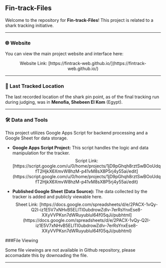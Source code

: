 ## Fin-track-Files

Welcome to the repository for **Fin-track-Files**! This project is related to a shark tracking initiative.

***

### 🌐 Website

You can view the main project website and interface here:

$$\text{Website Link: } \text{[https://fintrack-web.github.io/](https://fintrack-web.github.io/)}$$

***

### 📍 Last Tracked Location

The last recorded location of the shark pin point, as of the final tracking run during judging, was in **Menofia, Shebeen El Kom** (Egypt).

***

### 🛠️ Data and Tools

This project utilizes Google Apps Script for backend processing and a Google Sheet for data storage.

* **Google Apps Script Project:** This script handles the logic and data manipulation for the tracker.
    $$\text{Script Link: } \text{[https://script.google.com/u/0/home/projects/1jD9pGhqh8rztSwBOoUdqfT2HjkX6XmvW8hzM-p41vM8sX8P5rj4y55ai/edit](https://script.google.com/u/0/home/projects/1jD9pGhqh8rztSwBOoUdqfT2HjkX6XmvW8hzM-p41vM8sX8P5rj4y55ai/edit)}$$

* **Published Google Sheet (Data Source):** The data collected by the tracker is added and publicly viewable here.
    $$\text{Sheet Link: } \text{[https://docs.google.com/spreadsheets/d/e/2PACX-1vQy-Q2I-iz1E5V7xNHvB5ELlTI0ubdrowZdlv-7erRsYnxEse8-XXyVVPKsn7dWRuyublul64f05qJi/pubhtml](https://docs.google.com/spreadsheets/d/e/2PACX-1vQy-Q2I-iz1E5V7xNHvB5ELlTI0ubdrowZdlv-7erRsYnxEse8-XXyVVPKsn7dWRuyublul64f05qJi/pubhtml)}$$

###File Viewing 

Some file viewings are not available in Github repository, please accomadate this by downoading the file.

***
